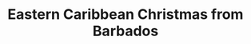 ---
category: caribbean
title: Eastern Caribbean Christmas from Barbados
class: eastern-caribbean-christmas-from-barbados
cruiseline: P&O Cruises - Britannia
special-info: Exclusive savings
price: 1617
nights: 15
cruise-url: http://www.planetcruise.co.uk/po-cruises/britannia/16-december-2016/97642?referrersiteid=970
---